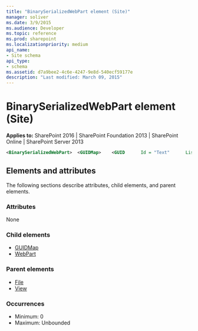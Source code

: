 ```yaml
---
title: "BinarySerializedWebPart element (Site)"
manager: soliver
ms.date: 3/9/2015
ms.audience: Developer
ms.topic: reference
ms.prod: sharepoint
ms.localizationpriority: medium
api_name:
- Site schema
api_type:
- schema
ms.assetid: d7a9bee2-4c6e-4247-9e8d-540ecf59177e
description: "Last modified: March 09, 2015"
---
```


# BinarySerializedWebPart element (Site)

**Applies to:** SharePoint 2016 | SharePoint Foundation 2013 | SharePoint Online | SharePoint Server 2013
  
```XML
<BinarySerializedWebPart>  <GUIDMap>    <GUID      Id = "Text"      ListUrl = "Text"/>  </GUIDMap></BinarySerializedWebPart>
```

## Elements and attributes

The following sections describe attributes, child elements, and parent elements.

### Attributes

None
   
### Child elements

- [GUIDMap](guidmap-element-site.md)
- [WebPart](webpart-element-site.md)
   
### Parent elements

- [File](file-element.md)
- [View](view-element-site.md)
   
### Occurrences

- Minimum: 0
- Maximum: Unbounded  

<br/> 
   

